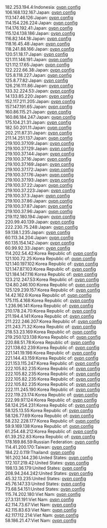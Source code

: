 182.253.194.4:Indonesia: [ovpn config](vpn/182_253_194_4.ovpn)  
106.168.132.167:Japan: [ovpn config](vpn/106_168_132_167.ovpn)  
113.147.46.126:Japan: [ovpn config](vpn/113_147_46_126.ovpn)  
114.154.226.224:Japan: [ovpn config](vpn/114_154_226_224.ovpn)  
114.176.192.41:Japan: [ovpn config](vpn/114_176_192_41.ovpn)  
115.124.138.186:Japan: [ovpn config](vpn/115_124_138_186.ovpn)  
116.82.144.18:Japan: [ovpn config](vpn/116_82_144_18.ovpn)  
118.16.45.48:Japan: [ovpn config](vpn/118_16_45_48.ovpn)  
118.241.88.166:Japan: [ovpn config](vpn/118_241_88_166.ovpn)  
120.51.18.17:Japan: [ovpn config](vpn/120_51_18_17.ovpn)  
121.111.146.191:Japan: [ovpn config](vpn/121_111_146_191.ovpn)  
121.112.17.65:Japan: [ovpn config](vpn/121_112_17_65.ovpn)  
122.222.66.38:Japan: [ovpn config](vpn/122_222_66_38.ovpn)  
125.8.118.227:Japan: [ovpn config](vpn/125_8_118_227.ovpn)  
125.8.77.82:Japan: [ovpn config](vpn/125_8_77_82.ovpn)  
126.216.111.86:Japan: [ovpn config](vpn/126_216_111_86.ovpn)  
133.32.224.53:Japan: [ovpn config](vpn/133_32_224_53.ovpn)  
14.133.85.220:Japan: [ovpn config](vpn/14_133_85_220.ovpn)  
152.117.211.205:Japan: [ovpn config](vpn/152_117_211_205.ovpn)  
157.147.191.65:Japan: [ovpn config](vpn/157_147_191_65.ovpn)  
160.86.115.21:Japan: [ovpn config](vpn/160_86_115_21.ovpn)  
160.86.184.247:Japan: [ovpn config](vpn/160_86_184_247.ovpn)  
175.104.21.31:Japan: [ovpn config](vpn/175_104_21_31.ovpn)  
182.50.201.11:Japan: [ovpn config](vpn/182_50_201_11.ovpn)  
202.211.87.31:Japan: [ovpn config](vpn/202_211_87_31.ovpn)  
211.14.251.137:Japan: [ovpn config](vpn/211_14_251_137.ovpn)  
219.100.37.109:Japan: [ovpn config](vpn/219_100_37_109.ovpn)  
219.100.37.129:Japan: [ovpn config](vpn/219_100_37_129.ovpn)  
219.100.37.144:Japan: [ovpn config](vpn/219_100_37_144.ovpn)  
219.100.37.16:Japan: [ovpn config](vpn/219_100_37_16.ovpn)  
219.100.37.169:Japan: [ovpn config](vpn/219_100_37_169.ovpn)  
219.100.37.172:Japan: [ovpn config](vpn/219_100_37_172.ovpn)  
219.100.37.176:Japan: [ovpn config](vpn/219_100_37_176.ovpn)  
219.100.37.193:Japan: [ovpn config](vpn/219_100_37_193.ovpn)  
219.100.37.22:Japan: [ovpn config](vpn/219_100_37_22.ovpn)  
219.100.37.223:Japan: [ovpn config](vpn/219_100_37_223.ovpn)  
219.100.37.3:Japan: [ovpn config](vpn/219_100_37_3.ovpn)  
219.100.37.86:Japan: [ovpn config](vpn/219_100_37_86.ovpn)  
219.100.37.87:Japan: [ovpn config](vpn/219_100_37_87.ovpn)  
219.100.37.96:Japan: [ovpn config](vpn/219_100_37_96.ovpn)  
219.112.180.194:Japan: [ovpn config](vpn/219_112_180_194.ovpn)  
220.99.40.139:Japan: [ovpn config](vpn/220_99_40_139.ovpn)  
222.230.75.248:Japan: [ovpn config](vpn/222_230_75_248.ovpn)  
59.138.1.235:Japan: [ovpn config](vpn/59_138_1_235.ovpn)  
60.113.34.204:Japan: [ovpn config](vpn/60_113_34_204.ovpn)  
60.135.154.142:Japan: [ovpn config](vpn/60_135_154_142.ovpn)  
60.99.92.33:Japan: [ovpn config](vpn/60_99_92_33.ovpn)  
114.202.54.42:Korea Republic of: [ovpn config](vpn/114_202_54_42.ovpn)  
121.100.72.25:Korea Republic of: [ovpn config](vpn/121_100_72_25.ovpn)  
121.140.197.102:Korea Republic of: [ovpn config](vpn/121_140_197_102.ovpn)  
121.147.87.103:Korea Republic of: [ovpn config](vpn/121_147_87_103.ovpn)  
121.184.147.116:Korea Republic of: [ovpn config](vpn/121_184_147_116.ovpn)  
123.212.247.53:Korea Republic of: [ovpn config](vpn/123_212_247_53.ovpn)  
124.80.246.100:Korea Republic of: [ovpn config](vpn/124_80_246_100.ovpn)  
125.129.239.157:Korea Republic of: [ovpn config](vpn/125_129_239_157.ovpn)  
14.42.162.6:Korea Republic of: [ovpn config](vpn/14_42_162_6.ovpn)  
175.115.4.168:Korea Republic of: [ovpn config](vpn/175_115_4_168.ovpn)  
1.236.96.141:Korea Republic of: [ovpn config](vpn/1_236_96_141.ovpn)  
210.178.24.70:Korea Republic of: [ovpn config](vpn/210_178_24_70.ovpn)  
211.194.4.141:Korea Republic of: [ovpn config](vpn/211_194_4_141.ovpn)  
211.222.246.207:Korea Republic of: [ovpn config](vpn/211_222_246_207.ovpn)  
211.243.71.32:Korea Republic of: [ovpn config](vpn/211_243_71_32.ovpn)  
218.53.23.169:Korea Republic of: [ovpn config](vpn/218_53_23_169.ovpn)  
219.250.123.138:Korea Republic of: [ovpn config](vpn/219_250_123_138.ovpn)  
220.88.51.78:Korea Republic of: [ovpn config](vpn/220_88_51_78.ovpn)  
221.138.62.239:Korea Republic of: [ovpn config](vpn/221_138_62_239.ovpn)  
221.141.19.198:Korea Republic of: [ovpn config](vpn/221_141_19_198.ovpn)  
221.144.43.159:Korea Republic of: [ovpn config](vpn/221_144_43_159.ovpn)  
221.153.115.247:Korea Republic of: [ovpn config](vpn/221_153_115_247.ovpn)  
222.105.82.235:Korea Republic of: [ovpn config](vpn/222_105_82_235.ovpn)  
222.105.82.235:Korea Republic of: [ovpn config](vpn/222_105_82_235.ovpn)  
222.105.82.235:Korea Republic of: [ovpn config](vpn/222_105_82_235.ovpn)  
222.105.82.235:Korea Republic of: [ovpn config](vpn/222_105_82_235.ovpn)  
222.111.245.190:Korea Republic of: [ovpn config](vpn/222_111_245_190.ovpn)  
222.119.23.174:Korea Republic of: [ovpn config](vpn/222_119_23_174.ovpn)  
222.99.97.124:Korea Republic of: [ovpn config](vpn/222_99_97_124.ovpn)  
58.124.254.231:Korea Republic of: [ovpn config](vpn/58_124_254_231.ovpn)  
58.125.13.55:Korea Republic of: [ovpn config](vpn/58_125_13_55.ovpn)  
58.126.77.69:Korea Republic of: [ovpn config](vpn/58_126_77_69.ovpn)  
58.232.228.177:Korea Republic of: [ovpn config](vpn/58_232_228_177.ovpn)  
59.9.169.138:Korea Republic of: [ovpn config](vpn/59_9_169_138.ovpn)  
61.254.48.212:Korea Republic of: [ovpn config](vpn/61_254_48_212.ovpn)  
61.39.252.83:Korea Republic of: [ovpn config](vpn/61_39_252_83.ovpn)  
178.169.86.59:Russian Federation: [ovpn config](vpn/178_169_86_59.ovpn)  
114.41.200.170:Taiwan: [ovpn config](vpn/114_41_200_170.ovpn)  
184.22.0.119:Thailand: [ovpn config](vpn/184_22_0_119.ovpn)  
161.202.144.236:United States: [ovpn config](vpn/161_202_144_236.ovpn)  
172.107.219.42:United States: [ovpn config](vpn/172_107_219_42.ovpn)  
198.13.36.179:United States: [ovpn config](vpn/198_13_36_179.ovpn)  
208.94.244.242:United States: [ovpn config](vpn/208_94_244_242.ovpn)  
45.32.13.235:United States: [ovpn config](vpn/45_32_13_235.ovpn)  
45.76.147.33:United States: [ovpn config](vpn/45_76_147_33.ovpn)  
73.68.54.151:United States: [ovpn config](vpn/73_68_54_151.ovpn)  
115.74.202.180:Viet Nam: [ovpn config](vpn/115_74_202_180.ovpn)  
27.3.131.191:Viet Nam: [ovpn config](vpn/27_3_131_191.ovpn)  
42.114.73.67:Viet Nam: [ovpn config](vpn/42_114_73_67.ovpn)  
42.115.83.63:Viet Nam: [ovpn config](vpn/42_115_83_63.ovpn)  
42.117.112.214:Viet Nam: [ovpn config](vpn/42_117_112_214.ovpn)  
58.186.21.47:Viet Nam: [ovpn config](vpn/58_186_21_47.ovpn)  
